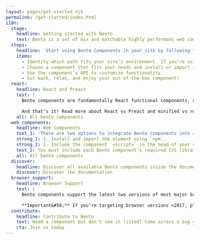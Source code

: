 ```yaml
---
layout: pages/get-started.njk
permalink: /get-started/index.html
i18n:
  stage:
    headline: Getting started with Bento
    text: Bento is a set of mix and matchable highly performant web components that are easily customizable to meet your site functionality needs. Bento components are well-tested, compatible across modern browsers, and work in many development environments. You can use one, some or all Bento components on your site! And, since Bento components are self-maintaining, they work with any other framework or components library.
  steps:
    headline: 'Start using Bento Components in your site by following these easy steps:'
    items:
      - Identify which path fits your site’s environment. If you’re using React or Preact to render your pages, go with the React version, in all other cases, try the Web Components version.
      - Choose a component that fits your needs and install or import it.
      - Use the component’s API to customize functionality.
      - Sit back, relax, and enjoy your out-of-the-box component!
  react:
    headline: React and Preact
    text: |
      Bento components are fundamentally React functional components, released as Preact or React, and in regular or minified builds. Install each Bento component as needed, via npm, then import it as desired. The shown example uses the React `<BentoAccordion>` in regular build.

      And that’s it! Read more about React vs Preact and minified vs regular builds in our Importing and using Bento components guide.
    all: All bento components
  web_components:
    headline: Web Components
    text_1: 'There are two options to integrate Bento components into an HTML document:'
    strong_1: 1. Install and import the element using `npm`.
    strong_2: 2. Include the component `<script>` in the head of your document.
    text_2: You must include each Bento component's required CSS library before adding custom styles to avoid layout shifts on load. To guarantee best loading performance, it’s best to inline the light-weight pre-upgrade styles directly into the page. See each component's section on layout and style for further details.
    all: All bento components
  discover:
    headline: Discover all available Bento components inside the documentation.
    discover: Discover the documentation
  browser_support:
    headline: Browser Support
    text: |
      Bento components support the latest two versions of most major browsers like Chrome, Firefox, Edge, Safari, Opera and UC Browser. We support desktop, phone, tablet and the web view version of these respective browsers.

      **Important&#58;** If you’re targeting browser versions <2017, please make sure to include the custom element polyfill&#58;
  contribute:
    headline: Contribute to Bento
    text: Need a component but don’t see it listed? Come across a bug you know how to fix? Great news! Bento is open source under the AMP Project, and we couldn’t do it without our amazing community. Join us and start contributing today!
    cta: Join us today
---
```

